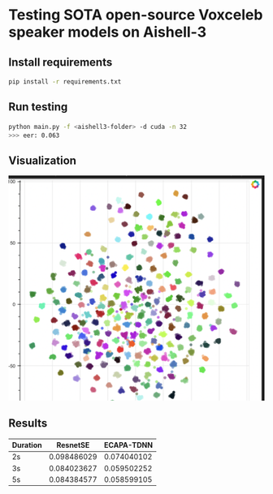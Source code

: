 # Testing SOTA open-source Voxceleb speaker models on Aishell-3

## Install requirements
``` bash
pip install -r requirements.txt
```
## Run testing
``` bash
python main.py -f <aishell3-folder> -d cuda -n 32
>>> eer: 0.063

```


## Visualization

![vis](./vis.png)


## Results
|  Duration  | ResnetSE    | ECAPA-TDNN  |
| -- | ----------- | ----------- |
| 2s | 0.098486029 | 0.074040102 |
| 3s | 0.084023627 | 0.059502252 |
| 5s | 0.084384577 | 0.058599105 |
